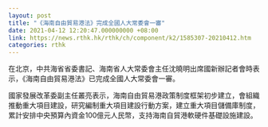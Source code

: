 ```yaml
---
layout: post
title: "《海南自由貿易港法》完成全國人大常委會一審"
date: 2021-04-12 12:20:47.000000000 +08:00
link: https://news.rthk.hk/rthk/ch/component/k2/1585307-20210412.htm
categories: rthk
---
```


在北京，中共海省省委書記、海南省人大常委會主任沈曉明出席國新辦記者會時表示，《海南自由貿易港法》已完成全國人大常委會一審。

國家發展改革委副主任叢亮表示，海南自由貿易港政策制度框架初步建立，會組織推動重大項目建設，研究編制重大項目建設行動方案，建立重大項目儲備庫制度，累計安排中央預算內資金100億元人民幣，支持海南自貿港軟硬件基礎設施建設。
